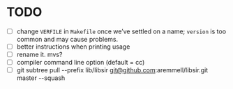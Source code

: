 # TODO

- [ ] change `VERFILE` in `Makefile` once we’ve settled on a name; `version` is too common and may cause problems.
- [ ] better instructions when printing usage
- [ ] rename it. mvs?
- [ ] compiler command line option (default  = cc)
- [ ] git subtree pull --prefix lib/libsir git@github.com:aremmell/libsir.git master --squash
